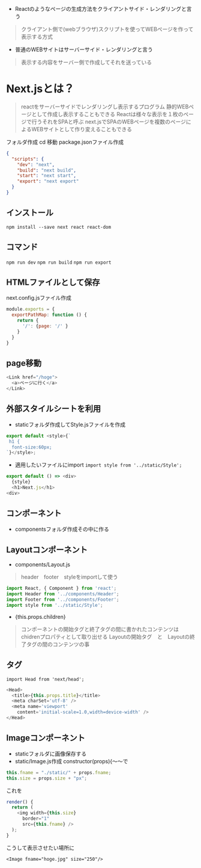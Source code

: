 - Reactのようなページの生成方法をクライアントサイド・レンダリングと言う
>クライアント側で(webブラウザ)スクリプトを使ってWEBぺージを作って表示する方式

- 普通のWEBサイトはサーバーサイド・レンダリングと言う
>表示する内容をサーバー側で作成してそれを送っている

# Next.jsとは？
>reactをサーバーサイドでレンダリングし表示するプログラム
>静的WEBページとして作成し表示することもできる
>Reactは様々な表示を１枚のページで行うそれをSPAと呼ぶ
>next.jsでSPAのWEBページを複数のページによるWEBサイトとして作り変えることもできる

フォルダ作成
cd 移動
package.jsonファイル作成
```json
{
  "scripts": {
    "dev": "next",
    "build": "next build",
    "start": "next start",
    "export": "next export"
  }
}
```
## インストール
`npm install --save next react react-dom`

## コマンド
`npm run dev`
`npm run build`
`npm run export`

## HTMLファイルとして保存
next.config.jsファイル作成
```js
module.exports = {
  exportPathMap: function () {
    return {
      '/': {page: '/' }
    }
  }
}
```
## page移動
```js
<Link href="/hoge">
  <a>ページに行く</a>
</Link>
```

## 外部スタイルシートを利用
- staticフォルダ作成してStyle.jsファイルを作成
```js
export default <style>{`
 h1 {
  font-size:60px;
`}</style>;
```
- 適用したいファイルにimport
`import style from '../static/Style';`

```js
export default () => <div>
  {style}
  <h1>Next.js</h1>
<div>
```
## コンポーネント
- componentsフォルダ作成その中に作る

## Layoutコンポーネント
- components/Layout.js
>header　footer　styleをimportして使う


```js
import React, { Component } from 'react';
import Header from '../components/Header';
import Footer from '../components/Footer';
import style from '../static/Style';
```

- {this.props.children}
>コンポーネントの開始タグと終了タグの間に書かれたコンテンツはchidrenプロパティとして取り出せる
>Layoutの開始タグ　と　Layoutの終了タグの間のコンテンツの事

## <Head>タグ
`import Head from 'next/head';`

```js
<Head>
  <title>{this.props.title}</title>
  <meta charSet='utf-8' />
  <meta name='viewport'
    content='initial-scale=1.0,width=device-width' />
</Head>
```
## Imageコンポーネント
- staticフォルダに画像保存する
- static/Image.js作成
constructor(props){〜〜で
```js
this.fname = "./static/" + props.fname;
this.size = props.size + "px";
```
これを

```js
render() {
  return (
    <img width={this.size}
      border="1"
      src={this.fname} />
  );
}
```
こうして表示させたい場所に

```<Image fname="hoge.jpg" size="250"/>```

